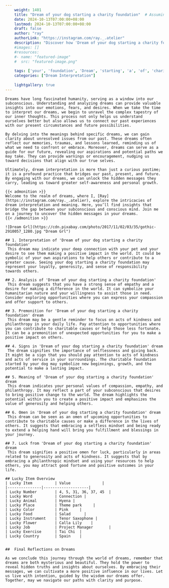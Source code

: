 ```yaml
---
    weight: 1401
    title: "Dream of your dog starting a charity foundation"  # Assuming 'title' column exists
    date: 2024-10-13T07:00:00+08:00
    lastmod: 2024-10-13T07:00:00+08:00
    draft: false
    author: "ray"
    authorLink: "https://instagram.com/ray._.atelier"
    description: "Discover how 'Dream of your dog starting a charity foundation' can interpret your future and uncover its significant meanings in your life."
    #images: []
    #resources:
    #- name: "featured-image"
    #  src: "featured-image.png"
    
    tags: ['your', 'foundation', 'Dream', 'starting', 'a', 'of', 'charity', 'dog']
    categories: ["Dream Interpretation"]
    
    lightgallery: true
---
```

    
    Dreams have long fascinated humanity, serving as a window into our subconscious. Understanding and analyzing dreams can provide valuable insights into our emotions, fears, and desires. When we take the time to interpret our dreams, we begin to unravel the complex tapestry of our inner thoughts. This process not only helps us understand ourselves better but also allows us to connect our past experiences with our present circumstances and future possibilities.
    
    By delving into the meanings behind specific dreams, we can gain clarity about unresolved issues from our past. These dreams often reflect our memories, traumas, and lessons learned, reminding us of what we need to confront or embrace. Moreover, dreams can serve as a guide for our future, revealing our aspirations and potential paths we may take. They can provide warnings or encouragement, nudging us toward decisions that align with our true selves.
    
    Ultimately, dream interpretation is more than just a curious pastime; it is a profound practice that bridges our past, present, and future. By engaging with our dreams, we can unlock the hidden messages they carry, leading us toward greater self-awareness and personal growth.
    
    {{< admonition >}}
    Welcome to the realm of dreams, where I, [Ray](https://instagram.com/ray._.atelier), explore the intricacies of dream interpretation and meaning. Here, you’ll find insights that bridge the gap between your subconscious and conscious mind. Join me on a journey to uncover the hidden messages in your dreams.
    {{< /admonition >}}
    
    ![Dream Grl](https://cdn.pixabay.com/photo/2017/11/02/03/35/gothic-2910057_1280.jpg "Dream Grl")
    
    ## 1. Interpretation of 'Dream of your dog starting a charity foundation'
     This dream may indicate your deep connection with your pet and your desire to see them making a positive impact in the world. It could be symbolic of your own aspirations to help others or contribute to a greater cause. Seeing your dog starting a charity foundation may represent your loyalty, generosity, and sense of responsibility towards others.
    
    ## 2. Analysis of 'Dream of your dog starting a charity foundation'
     This dream suggests that you have a strong sense of empathy and a desire for making a difference in the world. It can symbolize your humanitarian nature and your willingness to assist those in need. Consider exploring opportunities where you can express your compassion and offer support to others.
    
    ## 3. Premonition for 'Dream of your dog starting a charity foundation' dream
     This dream may be a gentle reminder to focus on acts of kindness and philanthropy in your daily life. Pay attention to opportunities where you can contribute to charitable causes or help those less fortunate. It can be a premonition of unexpected opportunities for you to make a positive impact on others.
    
    ## 4. Signs in 'Dream of your dog starting a charity foundation' dream
     The dream signifies the importance of selflessness and giving back. It might be a sign that you should pay attention to acts of kindness and acts of service in your surroundings. The charitable foundation started by your dog may symbolize new beginnings, growth, and the potential to make a lasting impact.
    
    ## 5. Meaning of 'Dream of your dog starting a charity foundation' dream
     This dream indicates your personal values of compassion, empathy, and philanthropy. It may reflect a part of your subconscious that desires to bring positive change to the world. The dream highlights the potential within you to create a positive impact and emphasizes the value of generosity and helping others.
    
    ## 6. Omen in 'Dream of your dog starting a charity foundation' dream
     This dream can be seen as an omen of upcoming opportunities to contribute to charitable causes or make a difference in the lives of others. It suggests that embracing a selfless mindset and being ready to extend a helping hand will bring you fulfillment and blessings in your journey.
    
    ## 7. Luck from 'Dream of your dog starting a charity foundation' dream
     This dream signifies a positive omen for luck, particularly in areas related to generosity and acts of kindness. It suggests that by embracing a philanthropic mindset and using your resources to help others, you may attract good fortune and positive outcomes in your life.
    
    ## Lucky Item Overview
    | Lucky Item          | Value              |
    |---------------|--------------------|
    | Lucky Number        | 4, 5, 31, 36, 37, 45  |
    | Lucky Word          | Connection |
    | Lucky Animal        | Hyena |
    | Lucky Place         | Theme park     |
    | Lucky Color         | Pink     |
    | Lucky Food          | Salad      |
    | Lucky Instrument    | Tenor Saxophone |
    | Lucky Flower        | Calla Lily    |
    | Lucky Job           | Project Manager       |
    | Lucky Exercise      | Tai Chi  |
    | Lucky Country       | Spain    |
    
    
    ##  Final Reflections on Dreams
    
    As we conclude this journey through the world of dreams, remember that dreams are both mysterious and beautiful. They hold the power to reveal hidden truths and insights about ourselves. By embracing their messages, we can cultivate a more positive influence in our lives. Let us live with intention, guided by the wisdom our dreams offer. Together, may we navigate our paths with clarity and purpose.
    